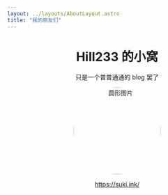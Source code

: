 ```yaml
---
layout: ../layouts/AboutLayout.astro
title: "我的朋友们"
---
```

<div align="center">

# Hill233 的小窝
只是一个普普通通的 blog 罢了

  <img src="https://q.qlogo.cn/g?b=qq&nk=1851466055&s=640" alt="圆形图片" style="border-radius: 50%; width: 200px; height: 200px; object-fit: cover;">

https://suki.ink/
</div>


